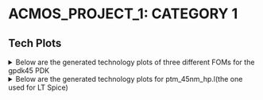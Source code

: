 # ACMOS_PROJECT_1: CATEGORY 1

## Tech Plots
<details>
  <summary>Below are the generated technology plots of three different FOMs for the gpdk45 PDK</summary>


## NMOS:

Vd=0.4
w=1u

### nid_w vs ngm_id
![Screenshot 2024-11-27 141139](https://github.com/user-attachments/assets/3c624062-5ed6-4317-8727-c031cecd74fe)

### ngm_ro vs ngm_id
![Screenshot 2024-11-27 140946](https://github.com/user-attachments/assets/415fe7c4-25be-4b11-add5-ed4fc0da1586)

### nft vs ngm_id
![Screenshot 2024-11-27 141532](https://github.com/user-attachments/assets/5945eb2e-1325-4464-bece-292c7356b72b)

## P_MOS

Vd=0.4
w=1u

### pid_w vs pgm_id
![Uploading Screenshot 2024-11-27 142156.png…]()

### pgm_ro vs pgm_id
![Screenshot 2024-11-27 142015](https://github.com/user-attachments/assets/21a8f188-6e6a-4e8e-a3f2-2e6d15d7f02d)

### pft vs pgm_id
![Screenshot 2024-11-27 141910](https://github.com/user-attachments/assets/57829766-d2c0-4a0d-bc87-76145995212e)

</details>

<details>
  <summary>Below are the generated technology plots for ptm_45nm_hp.l(the one used for LT Spice)</summary>

## NMOS:

Vd=0.4
w=5000u

### nid_w vs ngm_id
![image](https://github.com/user-attachments/assets/415faf98-a11c-40d4-8efd-793c2790ca23)

### ngm_ro vs ngm_id
![image](https://github.com/user-attachments/assets/6cf8eba0-ec6a-4f66-9f39-98863008bf22)

### nft vs ngm_id
![image](https://github.com/user-attachments/assets/91d97cce-6132-4fe5-87e9-40a0bc5548bd)

## P_MOS

Vd=0.4
w=5000u

### pid_w vs pgm_id
![image](https://github.com/user-attachments/assets/69cc04bc-5c68-4d88-ae2e-9610e7b9f908)

### pgm_ro vs pgm_id
![image](https://github.com/user-attachments/assets/a330b256-94dc-457e-9ea4-e8dd0dcca603)

### pft vs pgm_id
![image](https://github.com/user-attachments/assets/e10e63f0-83b0-4f41-91b3-c56105bf7833)





  
</details>
